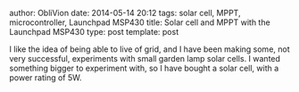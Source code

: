 author: ObliVion
date: 2014-05-14 20:12
tags: solar cell, MPPT, microcontroller, Launchpad MSP430
title: Solar cell and MPPT with the Launchpad MSP430
type: post
template: post


I like the idea of being able to live of grid, and I have been making some, not
very successful, experiments with small garden lamp solar cells. I wanted 
something bigger to experiment with, so I have bought a solar cell, with a power
 rating of 5W.
 